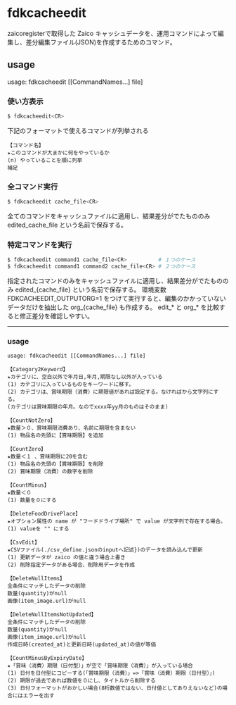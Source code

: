 # fdkcacheedit

zaicoregisterで取得した Zaico キャッシュデータを、運用コマンドによって編集し、差分編集ファイル(JSON)を作成するためのコマンド。

## usage

usage: fdkcacheedit [[CommandNames...] file]

### 使い方表示

```sh
$ fdkcacheedit<CR>
```

下記のフォーマットで使えるコマンドが列挙される

```
【コマンド名】
★このコマンドが大まかに何をやっているか
(n) やっていることを順に列挙
補足
```

### 全コマンド実行

```sh
$ fdkcacheedit cache_file<CR>
```

全てのコマンドをキャッシュファイルに適用し、結果差分がでたもののみ edited_cache_file という名前で保存する。

### 特定コマンドを実行

```sh
$ fdkcacheedit command1 cache_file<CR>          # １つのケース
$ fdkcacheedit command1 command2 cache_file<CR> # ２つのケース
```

指定されたコマンドのみをキャッシュファイルに適用し、結果差分がでたもののみ edited_{cache_file} という名前で保存する。
環境変数 FDKCACHEEDIT_OUTPUTORG=1 をつけて実行すると、編集のかかっていないデータだけを抽出した org_{cache_file} も作成する。
edit_* と org_* を比較すると修正差分を確認しやすい。

---

### usage

```
usage: fdkcacheedit [[CommandNames...] file]

【Category2Keyword】
★カテゴリに、空白以外で年月日,年月,期限なし以外が入っている
(1) カテゴリに入っているものをキーワードに移す。
(2) カテゴリは、賞味期限（消費）に期限値があれば設定する。なければから文字列にする。
(カテゴリは賞味期限の年月。なのでxxxx年yy月のものはそのまま)

【CountNotZero】
★数量＞０、賞味期限消費あり、名前に期限を含まない
(1) 物品名の先頭に【賞味期限】を追加

【CountZero】
★数量＜１ 、賞味期限に20を含む
(1) 物品名の先頭の【賞味期限】を削除
(2) 賞味期限（消費）の数字を削除

【CountMinus】
★数量＜０
(1) 数量を０にする

【DeleteFoodDrivePlace】
★オプション属性の name が "フードドライブ場所" で value が文字列で存在する場合。
(1) valueを "" にする

【CsvEdit】
★CSVファイル(./csv_define.jsonのinputへ記述})のデータを読み込んで更新
(1) 更新データが zaico の値と違う場合上書き
(2) 削除指定データがある場合、削除用データを作成

【DeleteNullItems】
全条件にマッチしたデータの削除
数量(quantity)がnull
画像(item_image.url)がnull

【DeleteNullItemsNotUpdated】
全条件にマッチしたデータの削除
数量(quantity)がnull
画像(item_image.url)がnull
作成日時(created_at)と更新日時(updated_at)の値が等価

【CountMinusByExpiryDate】
★「賞味（消費）期限（日付型）」が空で「賞味期限（消費）」が入っている場合
(1) 日付を日付型にコピーする(「賞味期限（消費）」=>「賞味（消費）期限（日付型）」)
(2) 期限が過去であれば数値を０にし、タイトルから削除する
(3) 日付フォーマットがおかしい場合(8桁数値ではない、日付値としてありえないなど)の場合にはエラーを出す
```
